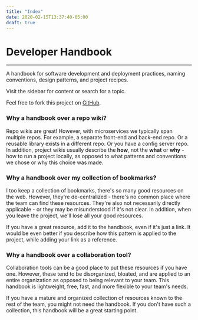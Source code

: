 ```yaml
---
title: "Index"
date: 2020-02-15T13:37:40-05:00
draft: true
---
```


# Developer Handbook
---

A handbook for software development and deployment practices, naming conventions, design patterns, and project recipes.

Visit the sidebar for content or search for a topic.

Feel free to fork this project on <i class='fab fa-github'></i> [GitHub](https://github.com/fombico/dev-handbook).

### Why a handbook over a repo wiki?

Repo wikis are great! However, with microservices we typically span multiple repos. 
For example, a separate front-end and back-end repo. Or a reusable library exists in a different repo.
Or you have a config server repo. 
In addition, project wikis usually describe the __how__, not the __what__ or __why__ - 
how to run a project locally, as opposed to what patterns and conventions we chose or why this choice was made.

### Why a handbook over my collection of bookmarks?

I too keep a collection of bookmarks, there's so many good resources on the web.
However, they're de-centralized - there's no common place where the team can find these resources.
They're also not necessarily directly applicable - or they may be misunderstood if it's not clear.
In addition, when you leave the project, we'll lose all your good resources.

If you have a great resource, add it to the handbook, even if it's just a link.
It would be even better if you describe how this pattern is applied to the project, 
while adding your link as a reference. 

### Why a handbook over a collaboration tool?

Collaboration tools can be a good place to put these resources if you have one. 
However, these tend to be disorganized, bloated, and are applied to an entire organization 
as opposed to being relevant to your team. This handbook is lightweight, free, fast, 
and more flexible to your team's needs.

If you have a mature and organized collection of resources known to the rest of the team,
you might not need the handbook. If you don't have such a collection, this handbook will be a great starting point. 
